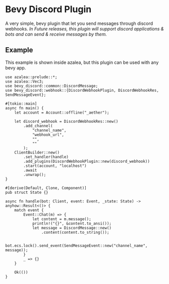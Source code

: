 # Bevy Discord Plugin

A very simple, bevy plugin that let you send messages through discord webhooks. _In Future releases, this plugin will support 
discord applications & bots and can send & receive messages by them._

## Example
This example is shown inside azalea, but this plugin can be used with any bevy app.

```rust,no_run
use azalea::prelude::*;
use azalea::Vec3;
use bevy_discord::common::DiscordMessage;
use bevy_discord::webhook::{DiscordWebhookPlugin, DiscordWebhookRes, SendMessageEvent};

#[tokio::main]
async fn main() {
    let account = Account::offline("_aether");

    let discord_webhook = DiscordWebhookRes::new()
        .add_channel(
            "channel_name",
            "webhook_url",
            "",
            ""
        );
    ClientBuilder::new()
        .set_handler(handle)
        .add_plugins(DiscordWebhookPlugin::new(discord_webhook))
        .start(account, "localhost")
        .await
        .unwrap();
}

#[derive(Default, Clone, Component)]
pub struct State {}

async fn handle(bot: Client, event: Event, _state: State) -> anyhow::Result<()> {
    match event {
        Event::Chat(m) => {
            let content = m.message();
            println!("{}", &content.to_ansi());
            let message = DiscordMessage::new()
                .content(content.to_string());

            bot.ecs.lock().send_event(SendMessageEvent::new("channel_name", message));
        }
        _ => {}
    }

    Ok(())
}
```
